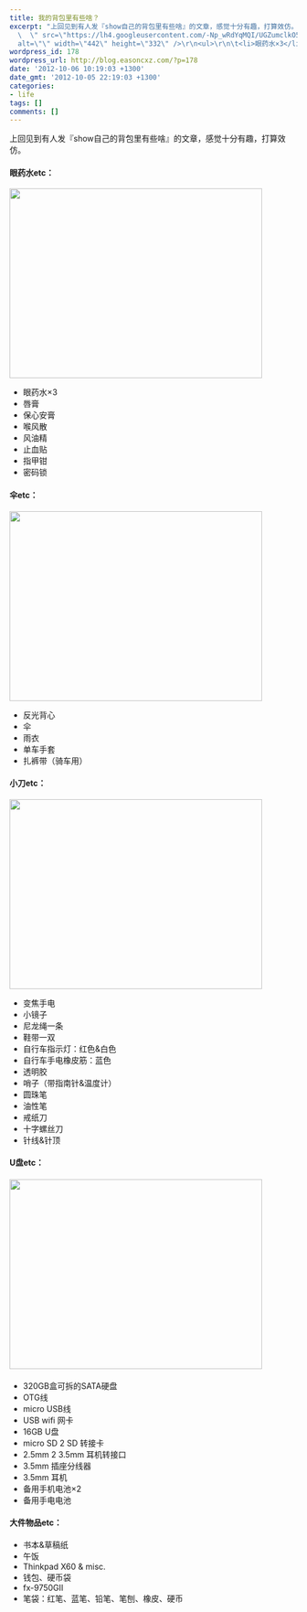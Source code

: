 ```yaml
---
title: 我的背包里有些啥？
excerpt: "上回见到有人发『show自己的背包里有些啥』的文章，感觉十分有趣，打算效仿。\r\n<h4>眼药水etc：</h4>\r\n<img class=\"
  \  \" src=\"https://lh4.googleusercontent.com/-Np_wRdYqMQI/UGZumclkO5I/AAAAAAAACWI/39JJD74TgHg/s0-d/IMG_20120929_154312.jpg\"
  alt=\"\" width=\"442\" height=\"332\" />\r\n<ul>\r\n\t<li>眼药水×3</li>\r\n\t<li>唇膏</li>\r\n\t<li>保心安膏</li>\r\n\t<li>喉风散</li>\r\n\t<li>风油精</li>\r\n\t<li>止血贴</li>\r\n\t<li>指甲钳</li>\r\n\t<li>密码锁</li>\r\n</ul>\r\n<h4>伞etc："
wordpress_id: 178
wordpress_url: http://blog.easoncxz.com/?p=178
date: '2012-10-06 10:19:03 +1300'
date_gmt: '2012-10-05 22:19:03 +1300'
categories:
- life
tags: []
comments: []
---
```

<p>上回见到有人发『show自己的背包里有些啥』的文章，感觉十分有趣，打算效仿。</p>
<h4>眼药水etc：</h4>
<p><img class="   " src="https://lh4.googleusercontent.com/-Np_wRdYqMQI/UGZumclkO5I/AAAAAAAACWI/39JJD74TgHg/s0-d/IMG_20120929_154312.jpg" alt="" width="442" height="332" /></p>
<ul>
<li>眼药水×3</li>
<li>唇膏</li>
<li>保心安膏</li>
<li>喉风散</li>
<li>风油精</li>
<li>止血贴</li>
<li>指甲钳</li>
<li>密码锁</li>
</ul>
<h4>伞etc：<a id="more"></a><a id="more-178"></a></h4>
<p><img class="alignnone" src="https://lh3.googleusercontent.com/-Ai9gB3DLGPY/UG9b4wmnXaI/AAAAAAAADPs/_9a-gy7cD5U/s0-d/IMG_20121006_110740.jpg" alt="" width="442" height="332" /></p>
<ul>
<li>反光背心</li>
<li>伞</li>
<li>雨衣</li>
<li>单车手套</li>
<li>扎裤带（骑车用）</li>
</ul>
<h4>小刀etc：</h4>
<p><img class="    alignnone" src="https://lh5.googleusercontent.com/-ce7r8vd_xII/UGZw_byDuRI/AAAAAAAACTQ/lsuABC-61Vo/s0-d/IMG_20120929_155357.jpg" alt="" width="442" height="332" /></p>
<ul>
<li>变焦手电</li>
<li>小镜子</li>
<li>尼龙绳一条</li>
<li>鞋带一双</li>
<li>自行车指示灯：红色&amp;白色</li>
<li>自行车手电橡皮筋：蓝色</li>
<li>透明胶</li>
<li>哨子（带指南针&amp;温度计）</li>
<li>圆珠笔</li>
<li>油性笔</li>
<li>戒纸刀</li>
<li>十字螺丝刀</li>
<li>针线&amp;针顶</li>
</ul>
<h4>U盘etc：</h4>
<h4><img class="alignnone" src="https://lh4.googleusercontent.com/-1eLi4z3uQdE/UGZ3JlonTWI/AAAAAAAACU4/kUu39QE_wo0/s0-d/IMG_20120929_162022.jpg" alt="" width="442" height="332" /></h4>
<ul>
<li>320GB盒可拆的SATA硬盘</li>
<li>OTG线</li>
<li>micro USB线</li>
<li>USB wifi 网卡</li>
<li>16GB U盘</li>
<li>micro SD 2 SD 转接卡</li>
<li>2.5mm 2 3.5mm 耳机转接口</li>
<li>3.5mm 插座分线器</li>
<li>3.5mm 耳机</li>
<li>备用手机电池×2</li>
<li>备用手电电池</li>
</ul>
<h4>大件物品etc：</h4>
<ul>
<li>书本&amp;草稿纸</li>
<li>午饭</li>
<li>Thinkpad X60 &amp; misc.</li>
<li>钱包、硬币袋</li>
<li>fx-9750GII</li>
<li>笔袋：红笔、蓝笔、铅笔、笔刨、橡皮、硬币</li>
</ul>
